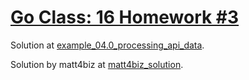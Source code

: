 # [Go Class: 16 Homework #3](https://www.youtube.com/watch?v=mFB6_sOiggI&list=PLoILbKo9rG3skRCj37Kn5Zj803hhiuRK6&index=18)

Solution at [example_04.0_processing_api_data](../examples/example_04.0_processing_api_data).

Solution by matt4biz at [matt4biz_solution](../examples/example_04.0_processing_api_data/matt4biz_solution).